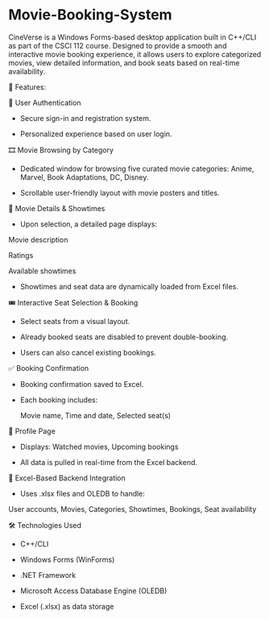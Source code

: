 # Movie-Booking-System
CineVerse is a Windows Forms-based desktop application built in C++/CLI as part of the CSCI 112 course. Designed to provide a smooth and interactive movie booking experience, it allows users to explore categorized movies, view detailed information, and book seats based on real-time availability.

🚀 Features:

🔐 User Authentication

 - Secure sign-in and registration system.

 - Personalized experience based on user login.

🎞️ Movie Browsing by Category

- Dedicated window for browsing five curated movie categories: Anime, Marvel, Book Adaptations, DC, Disney.
  
- Scrollable user-friendly layout with movie posters and titles.

📄 Movie Details & Showtimes

- Upon selection, a detailed page displays:

Movie description

Ratings

Available showtimes

- Showtimes and seat data are dynamically loaded from Excel files.

🎟️ Interactive Seat Selection & Booking

- Select seats from a visual layout.

- Already booked seats are disabled to prevent double-booking.

- Users can also cancel existing bookings.

✅ Booking Confirmation

- Booking confirmation saved to Excel.

- Each booking includes:

    Movie name, Time and date, Selected seat(s)

👤 Profile Page

- Displays: Watched movies, Upcoming bookings

- All data is pulled in real-time from the Excel backend.

📁 Excel-Based Backend Integration

- Uses .xlsx files and OLEDB to handle:

User accounts, Movies, Categories, Showtimes, Bookings, Seat availability

🛠 Technologies Used

- C++/CLI

- Windows Forms (WinForms)

- .NET Framework

- Microsoft Access Database Engine (OLEDB)

- Excel (.xlsx) as data storage
